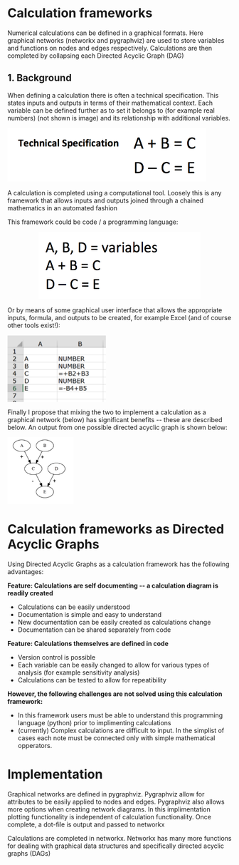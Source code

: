 # Calculation frameworks 

Numerical calculations can be defined in a graphical formats. Here graphical networks (networkx and pygraphviz) are used to store variables and functions on nodes and edges respectively. Calculations are then completed by collapsing each Directed Acyclic Graph (DAG)

## 1. Background 

When defining a calculation there is often a technical specification. This states inputs and outputs in terms of their mathematical context. Each variable can be defined further as to set it belongs to (for example real numbers) (not shown is image) and its relationship with additional variables.

<img src="https://github.com/jdvt/dag-calculation-framework/blob/master/readme_images/technical_specification.png" height="120">

A calculation is completed using a computational tool. Loosely this is any framework that allows inputs and outputs joined through a chained mathematics in an automated fashion

This framework could be code / a programming language: 

<center>
<img src="https://github.com/jdvt/dag-calculation-framework/blob/master/readme_images/code_implementation.png" height="150">
</center>

Or by means of some graphical user interface that allows the appropriate inputs, formula, and outputs to be created, for example Excel (and of course other tools exist!): 

<img src="https://github.com/jdvt/dag-calculation-framework/blob/master/readme_images/excel_implementation.png" align="middle" height="150">

Finally I propose that mixing the two to implement a calculation as a graphical network (below) has significant benefits -- these are described below. An output from one possible directed acyclic graph is shown below: 

<img src="https://github.com/jdvt/dag-calculation-framework/blob/master/readme_images/graphical_network_implementation.png" height="150" align="middle">

# Calculation frameworks as Directed Acyclic Graphs

Using Directed Acyclic Graphs as a calculation framework has the following advantages:

**Feature: Calculations are self documenting -- a calculation diagram is readily created**

* Calculations can be easily understood 
* Documentation is simple and easy to understand  
* New documentation can be easily created as calculations change 
* Documentation can be shared separately from code 

**Feature: Calculations themselves are defined in code** 

* Version control is possible 
* Each variable can be easily changed to allow for various types of analysis (for example sensitivity analysis)
* Calculations can be tested to allow for repeatibility  

**However, the following challenges are not solved using this calculation framework:**
* In this framework users must be able to understand this programming language (python) prior to implimenting calculations
* (currently) Complex calculations are difficult to input. In the simplist of cases each note must be connected only with simple mathematical opperators. 

# Implementation 

Graphical networks are defined in pygraphviz. Pygraphviz allow for attributes to be easily applied to nodes and edges. Pygraphviz also allows more options when creating network diagrams. In this implimentation plotting functionality is independent of calculation functionality. Once complete, a dot-file is output and passed to networkx

Calculations are completed in networkx. Networkx has many more functions for dealing with graphical data structures and specifically directed acyclic graphs (DAGs)
